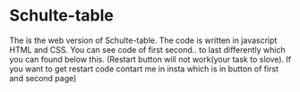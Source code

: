 # Schulte-table
The is the web version of Schulte-table.
The code is written in javascript HTML and CSS.
You can see code of first second.. to last differently which you can found below this.
(Restart button will not work(your task to slove). If you want to get restart code contart me in insta which is in button of first and second page)
